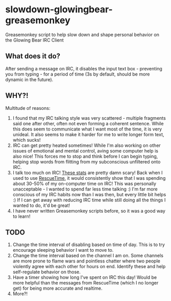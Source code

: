# slowdown-glowingbear-greasemonkey
Greasemonkey script to help slow down and shape personal behavior on the Glowing Bear IRC Client

## What does it do? ##

After sending a message on IRC, it disables the input text box - preventing you
from typing - for a period of time (3s by default, should be more dynamic
in the future).

## WHY?! ##

Multitude of reasons:

1. I found that my IRC talking style was very scattered - multiple fragments
   said one after other, often not even forming a coherent sentence. While
   this does seem to communicate what I want most of the time, it is very
   unideal. It also seems to make it harder for me to write longer form text,
   which sucks!
2. IRC can get pretty heated sometimes! While I'm also working on other issues
   of emotional and mental control, aving some computer help is also nice!
   This forces me to stop and think before I can begin typing, helping stop
   words from flitting from my subconscious unfiltered onto IRC.
3. I talk too much on IRC! [These stats](http://korma.wmflabs.org/browser/irc-contributors.html)
   are pretty damn scary! Back when I used to use [RescueTime](https://www.rescuetime.com/),
   it would consistently show that I was spending about 30-50% of my on-computer
   time on IRC! This was personally unacceptable - I wanted to spend far less time
   talking :) I'm far more conscious of my IRC habits now than I was then, but
   every little bit helps :) If I can get away with reducing IRC time while
   still doing all the things I wanted to do, it'd be great!
 4. I have never written Greasemonkey scripts before, so it was a good way
    to learn!

 ## TODO ##

 1. Change the time interval of disabling based on time of day. This is to try
    encourage sleeping behavior I want to move to.
 2. Change the time interval based on the channel I am on. Some channels are
    more prone to flame wars and pointless chatter where two people violently
    agree with each other for hours on end. Identify these and help self-regulate
    behavior on those.
 3. Have a timer showing how long I've spent on IRC this day! Would be more
    helpful than the messages from RescueTime (which I no longer get) for being
    more accurate and realtime.
 4. More?!
